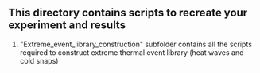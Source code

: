 ## This directory contains scripts to recreate your experiment and results
1. "Extreme_event_library_construction" subfolder contains all the scripts required to construct extreme thermal event library (heat waves and cold snaps)
